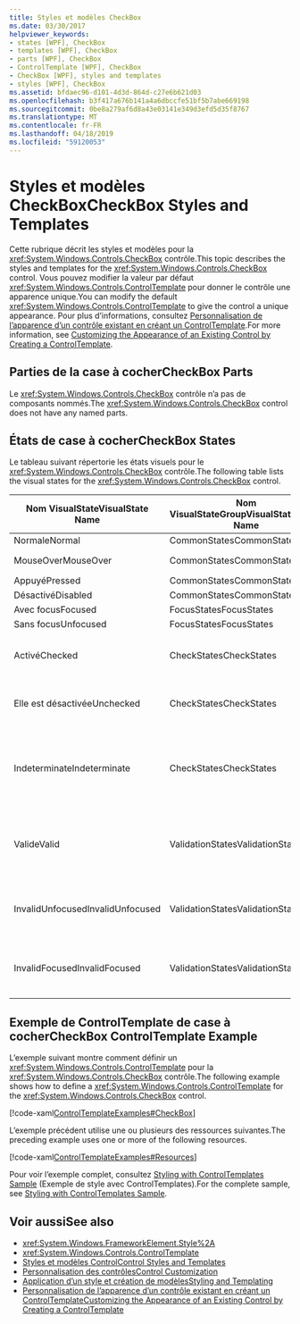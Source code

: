 ```yaml
---
title: Styles et modèles CheckBox
ms.date: 03/30/2017
helpviewer_keywords:
- states [WPF], CheckBox
- templates [WPF], CheckBox
- parts [WPF], CheckBox
- ControlTemplate [WPF], CheckBox
- CheckBox [WPF], styles and templates
- styles [WPF], CheckBox
ms.assetid: bfdaec96-d101-4d3d-864d-c27e6b621d03
ms.openlocfilehash: b3f417a676b141a4a6dbccfe51bf5b7abe669198
ms.sourcegitcommit: 0be8a279af6d8a43e03141e349d3efd5d35f8767
ms.translationtype: MT
ms.contentlocale: fr-FR
ms.lasthandoff: 04/18/2019
ms.locfileid: "59120053"
---
```

# <a name="checkbox-styles-and-templates"></a><span data-ttu-id="e20e7-102">Styles et modèles CheckBox</span><span class="sxs-lookup"><span data-stu-id="e20e7-102">CheckBox Styles and Templates</span></span>
<span data-ttu-id="e20e7-103">Cette rubrique décrit les styles et modèles pour la <xref:System.Windows.Controls.CheckBox> contrôle.</span><span class="sxs-lookup"><span data-stu-id="e20e7-103">This topic describes the styles and templates for the <xref:System.Windows.Controls.CheckBox> control.</span></span> <span data-ttu-id="e20e7-104">Vous pouvez modifier la valeur par défaut <xref:System.Windows.Controls.ControlTemplate> pour donner le contrôle une apparence unique.</span><span class="sxs-lookup"><span data-stu-id="e20e7-104">You can modify the default <xref:System.Windows.Controls.ControlTemplate> to give the control a unique appearance.</span></span> <span data-ttu-id="e20e7-105">Pour plus d’informations, consultez [Personnalisation de l’apparence d’un contrôle existant en créant un ControlTemplate](customizing-the-appearance-of-an-existing-control.md).</span><span class="sxs-lookup"><span data-stu-id="e20e7-105">For more information, see [Customizing the Appearance of an Existing Control by Creating a ControlTemplate](customizing-the-appearance-of-an-existing-control.md).</span></span>  
  
## <a name="checkbox-parts"></a><span data-ttu-id="e20e7-106">Parties de la case à cocher</span><span class="sxs-lookup"><span data-stu-id="e20e7-106">CheckBox Parts</span></span>  
 <span data-ttu-id="e20e7-107">Le <xref:System.Windows.Controls.CheckBox> contrôle n’a pas de composants nommés.</span><span class="sxs-lookup"><span data-stu-id="e20e7-107">The <xref:System.Windows.Controls.CheckBox> control does not have any named parts.</span></span>  
  
## <a name="checkbox-states"></a><span data-ttu-id="e20e7-108">États de case à cocher</span><span class="sxs-lookup"><span data-stu-id="e20e7-108">CheckBox States</span></span>  
 <span data-ttu-id="e20e7-109">Le tableau suivant répertorie les états visuels pour le <xref:System.Windows.Controls.CheckBox> contrôle.</span><span class="sxs-lookup"><span data-stu-id="e20e7-109">The following table lists the visual states for the <xref:System.Windows.Controls.CheckBox> control.</span></span>  
  
|<span data-ttu-id="e20e7-110">Nom VisualState</span><span class="sxs-lookup"><span data-stu-id="e20e7-110">VisualState Name</span></span>|<span data-ttu-id="e20e7-111">Nom VisualStateGroup</span><span class="sxs-lookup"><span data-stu-id="e20e7-111">VisualStateGroup Name</span></span>|<span data-ttu-id="e20e7-112">Description</span><span class="sxs-lookup"><span data-stu-id="e20e7-112">Description</span></span>|  
|----------------------|---------------------------|-----------------|  
|<span data-ttu-id="e20e7-113">Normale</span><span class="sxs-lookup"><span data-stu-id="e20e7-113">Normal</span></span>|<span data-ttu-id="e20e7-114">CommonStates</span><span class="sxs-lookup"><span data-stu-id="e20e7-114">CommonStates</span></span>|<span data-ttu-id="e20e7-115">État par défaut.</span><span class="sxs-lookup"><span data-stu-id="e20e7-115">The default state.</span></span>|  
|<span data-ttu-id="e20e7-116">MouseOver</span><span class="sxs-lookup"><span data-stu-id="e20e7-116">MouseOver</span></span>|<span data-ttu-id="e20e7-117">CommonStates</span><span class="sxs-lookup"><span data-stu-id="e20e7-117">CommonStates</span></span>|<span data-ttu-id="e20e7-118">Le pointeur de la souris est positionné sur le contrôle.</span><span class="sxs-lookup"><span data-stu-id="e20e7-118">The mouse pointer is positioned over the control.</span></span>|  
|<span data-ttu-id="e20e7-119">Appuyé</span><span class="sxs-lookup"><span data-stu-id="e20e7-119">Pressed</span></span>|<span data-ttu-id="e20e7-120">CommonStates</span><span class="sxs-lookup"><span data-stu-id="e20e7-120">CommonStates</span></span>|<span data-ttu-id="e20e7-121">Le contrôle est enfoncé.</span><span class="sxs-lookup"><span data-stu-id="e20e7-121">The control is pressed.</span></span>|  
|<span data-ttu-id="e20e7-122">Désactivé</span><span class="sxs-lookup"><span data-stu-id="e20e7-122">Disabled</span></span>|<span data-ttu-id="e20e7-123">CommonStates</span><span class="sxs-lookup"><span data-stu-id="e20e7-123">CommonStates</span></span>|<span data-ttu-id="e20e7-124">Le contrôle est désactivé.</span><span class="sxs-lookup"><span data-stu-id="e20e7-124">The control is disabled.</span></span>|  
|<span data-ttu-id="e20e7-125">Avec focus</span><span class="sxs-lookup"><span data-stu-id="e20e7-125">Focused</span></span>|<span data-ttu-id="e20e7-126">FocusStates</span><span class="sxs-lookup"><span data-stu-id="e20e7-126">FocusStates</span></span>|<span data-ttu-id="e20e7-127">Le contrôle a le focus.</span><span class="sxs-lookup"><span data-stu-id="e20e7-127">The control has focus.</span></span>|  
|<span data-ttu-id="e20e7-128">Sans focus</span><span class="sxs-lookup"><span data-stu-id="e20e7-128">Unfocused</span></span>|<span data-ttu-id="e20e7-129">FocusStates</span><span class="sxs-lookup"><span data-stu-id="e20e7-129">FocusStates</span></span>|<span data-ttu-id="e20e7-130">Le contrôle n’a pas le focus.</span><span class="sxs-lookup"><span data-stu-id="e20e7-130">The control does not have focus.</span></span>|  
|<span data-ttu-id="e20e7-131">Activé</span><span class="sxs-lookup"><span data-stu-id="e20e7-131">Checked</span></span>|<span data-ttu-id="e20e7-132">CheckStates</span><span class="sxs-lookup"><span data-stu-id="e20e7-132">CheckStates</span></span>|<span data-ttu-id="e20e7-133"><xref:System.Windows.Controls.Primitives.ToggleButton.IsChecked%2A> a la valeur `true`.</span><span class="sxs-lookup"><span data-stu-id="e20e7-133"><xref:System.Windows.Controls.Primitives.ToggleButton.IsChecked%2A> is `true`.</span></span>|  
|<span data-ttu-id="e20e7-134">Elle est désactivée</span><span class="sxs-lookup"><span data-stu-id="e20e7-134">Unchecked</span></span>|<span data-ttu-id="e20e7-135">CheckStates</span><span class="sxs-lookup"><span data-stu-id="e20e7-135">CheckStates</span></span>|<span data-ttu-id="e20e7-136"><xref:System.Windows.Controls.Primitives.ToggleButton.IsChecked%2A> a la valeur `false`.</span><span class="sxs-lookup"><span data-stu-id="e20e7-136"><xref:System.Windows.Controls.Primitives.ToggleButton.IsChecked%2A> is `false`.</span></span>|  
|<span data-ttu-id="e20e7-137">Indeterminate</span><span class="sxs-lookup"><span data-stu-id="e20e7-137">Indeterminate</span></span>|<span data-ttu-id="e20e7-138">CheckStates</span><span class="sxs-lookup"><span data-stu-id="e20e7-138">CheckStates</span></span>|<span data-ttu-id="e20e7-139"><xref:System.Windows.Controls.Primitives.ToggleButton.IsThreeState%2A> est `true`, et <xref:System.Windows.Controls.Primitives.ToggleButton.IsChecked%2A> est `null`.</span><span class="sxs-lookup"><span data-stu-id="e20e7-139"><xref:System.Windows.Controls.Primitives.ToggleButton.IsThreeState%2A> is `true`, and <xref:System.Windows.Controls.Primitives.ToggleButton.IsChecked%2A> is `null`.</span></span>|  
|<span data-ttu-id="e20e7-140">Valide</span><span class="sxs-lookup"><span data-stu-id="e20e7-140">Valid</span></span>|<span data-ttu-id="e20e7-141">ValidationStates</span><span class="sxs-lookup"><span data-stu-id="e20e7-141">ValidationStates</span></span>|<span data-ttu-id="e20e7-142">Le contrôle utilise le <xref:System.Windows.Controls.Validation> classe et le <xref:System.Windows.Controls.Validation.HasError%2A?displayProperty=nameWithType> propriété jointe est `false`.</span><span class="sxs-lookup"><span data-stu-id="e20e7-142">The control uses the <xref:System.Windows.Controls.Validation> class and the <xref:System.Windows.Controls.Validation.HasError%2A?displayProperty=nameWithType> attached property is `false`.</span></span>|  
|<span data-ttu-id="e20e7-143">InvalidUnfocused</span><span class="sxs-lookup"><span data-stu-id="e20e7-143">InvalidUnfocused</span></span>|<span data-ttu-id="e20e7-144">ValidationStates</span><span class="sxs-lookup"><span data-stu-id="e20e7-144">ValidationStates</span></span>|<span data-ttu-id="e20e7-145">Le <xref:System.Windows.Controls.Validation.HasError%2A?displayProperty=nameWithType> propriété jointe est `true` a le contrôle a le focus.</span><span class="sxs-lookup"><span data-stu-id="e20e7-145">The <xref:System.Windows.Controls.Validation.HasError%2A?displayProperty=nameWithType> attached property is `true` has the control has focus.</span></span>|  
|<span data-ttu-id="e20e7-146">InvalidFocused</span><span class="sxs-lookup"><span data-stu-id="e20e7-146">InvalidFocused</span></span>|<span data-ttu-id="e20e7-147">ValidationStates</span><span class="sxs-lookup"><span data-stu-id="e20e7-147">ValidationStates</span></span>|<span data-ttu-id="e20e7-148">Le <xref:System.Windows.Controls.Validation.HasError%2A?displayProperty=nameWithType> propriété jointe est `true` a le contrôle n’a pas le focus.</span><span class="sxs-lookup"><span data-stu-id="e20e7-148">The <xref:System.Windows.Controls.Validation.HasError%2A?displayProperty=nameWithType> attached property is `true` has the control does not have focus.</span></span>|  
  
## <a name="checkbox-controltemplate-example"></a><span data-ttu-id="e20e7-149">Exemple de ControlTemplate de case à cocher</span><span class="sxs-lookup"><span data-stu-id="e20e7-149">CheckBox ControlTemplate Example</span></span>  
 <span data-ttu-id="e20e7-150">L’exemple suivant montre comment définir un <xref:System.Windows.Controls.ControlTemplate> pour la <xref:System.Windows.Controls.CheckBox> contrôle.</span><span class="sxs-lookup"><span data-stu-id="e20e7-150">The following example shows how to define a <xref:System.Windows.Controls.ControlTemplate> for the <xref:System.Windows.Controls.CheckBox> control.</span></span>  
  
 [!code-xaml[ControlTemplateExamples#CheckBox](~/samples/snippets/csharp/VS_Snippets_Wpf/ControlTemplateExamples/CS/resources/checkbox.xaml#checkbox)]  
  
 <span data-ttu-id="e20e7-151">L’exemple précédent utilise une ou plusieurs des ressources suivantes.</span><span class="sxs-lookup"><span data-stu-id="e20e7-151">The preceding example uses one or more of the following resources.</span></span>  
  
 [!code-xaml[ControlTemplateExamples#Resources](~/samples/snippets/csharp/VS_Snippets_Wpf/ControlTemplateExamples/CS/resources/shared.xaml#resources)]  
  
 <span data-ttu-id="e20e7-152">Pour voir l’exemple complet, consultez [Styling with ControlTemplates Sample](https://github.com/Microsoft/WPF-Samples/tree/master/Styles%20&%20Templates/IntroToStylingAndTemplating) (Exemple de style avec ControlTemplates).</span><span class="sxs-lookup"><span data-stu-id="e20e7-152">For the complete sample, see [Styling with ControlTemplates Sample](https://github.com/Microsoft/WPF-Samples/tree/master/Styles%20&%20Templates/IntroToStylingAndTemplating).</span></span>  
  
## <a name="see-also"></a><span data-ttu-id="e20e7-153">Voir aussi</span><span class="sxs-lookup"><span data-stu-id="e20e7-153">See also</span></span>

- <xref:System.Windows.FrameworkElement.Style%2A>
- <xref:System.Windows.Controls.ControlTemplate>
- [<span data-ttu-id="e20e7-154">Styles et modèles Control</span><span class="sxs-lookup"><span data-stu-id="e20e7-154">Control Styles and Templates</span></span>](control-styles-and-templates.md)
- [<span data-ttu-id="e20e7-155">Personnalisation des contrôles</span><span class="sxs-lookup"><span data-stu-id="e20e7-155">Control Customization</span></span>](control-customization.md)
- [<span data-ttu-id="e20e7-156">Application d’un style et création de modèles</span><span class="sxs-lookup"><span data-stu-id="e20e7-156">Styling and Templating</span></span>](styling-and-templating.md)
- [<span data-ttu-id="e20e7-157">Personnalisation de l’apparence d’un contrôle existant en créant un ControlTemplate</span><span class="sxs-lookup"><span data-stu-id="e20e7-157">Customizing the Appearance of an Existing Control by Creating a ControlTemplate</span></span>](customizing-the-appearance-of-an-existing-control.md)
